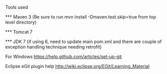 Tools used

*** Maven 3 (Be sure to run mvn install -Dmaven.test.skip=true from top level directory)

*** Tomcat 7

*** JDK 7 (if using 6, need to update main pom.xml and there are couple of exception handling technique needing retrofit)


For Windows
https://help.github.com/articles/set-up-git

Eclipse eGit plugin help
http://wiki.eclipse.org/EGit/Learning_Material


